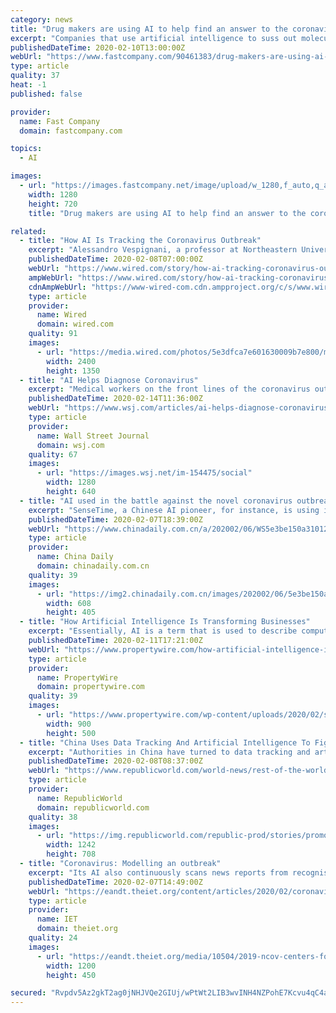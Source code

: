 ```yaml
---
category: news
title: "Drug makers are using AI to help find an answer to the coronavirus"
excerpt: "Companies that use artificial intelligence to suss out molecules for potential drugs are among those looking for an answer to the coronavirus. On Tuesday, Benevolent AI published a letter in The Lancet, explaining how it found a drug that could be repurposed to fight the coronavirus using artificial intelligence. The most promising choice is a ..."
publishedDateTime: 2020-02-10T13:00:00Z
webUrl: "https://www.fastcompany.com/90461383/drug-makers-are-using-ai-to-help-find-an-answer-to-the-coronavirus?partner=feedburner"
type: article
quality: 37
heat: -1
published: false

provider:
  name: Fast Company
  domain: fastcompany.com

topics:
  - AI

images:
  - url: "https://images.fastcompany.net/image/upload/w_1280,f_auto,q_auto,fl_lossy/wp-cms/uploads/2020/02/p-1-drug-makers-are-using-ai-to-help-find-an-answer-to-the-coronavirus-copy.jpg"
    width: 1280
    height: 720
    title: "Drug makers are using AI to help find an answer to the coronavirus"

related:
  - title: "How AI Is Tracking the Coronavirus Outbreak"
    excerpt: "Alessandro Vespignani, a professor at Northeastern University who specializes in modeling contagion in large populations, says it will be particularly challenging to identify new instances of the coronavirus from social media posts, even using the most advanced AI tools, because its characteristics still aren’t entirely clear. “It’s ..."
    publishedDateTime: 2020-02-08T07:00:00Z
    webUrl: "https://www.wired.com/story/how-ai-tracking-coronavirus-outbreak/"
    ampWebUrl: "https://www.wired.com/story/how-ai-tracking-coronavirus-outbreak/amp"
    cdnAmpWebUrl: "https://www-wired-com.cdn.ampproject.org/c/s/www.wired.com/story/how-ai-tracking-coronavirus-outbreak/amp"
    type: article
    provider:
      name: Wired
      domain: wired.com
    quality: 91
    images:
      - url: "https://media.wired.com/photos/5e3dfca7e601630009b7e800/master/pass/Tracking-the-coronavirus-with-AI_1153872548.jpg"
        width: 2400
        height: 1350
  - title: "AI Helps Diagnose Coronavirus"
    excerpt: "Medical workers on the front lines of the coronavirus outbreak are under pressure to quickly diagnose people who are infected. Experts say medical-imaging equipment embedded with artificial intelligence is starting to aid them in their work."
    publishedDateTime: 2020-02-14T11:36:00Z
    webUrl: "https://www.wsj.com/articles/ai-helps-diagnose-coronavirus-11581676202"
    type: article
    provider:
      name: Wall Street Journal
      domain: wsj.com
    quality: 67
    images:
      - url: "https://images.wsj.net/im-154475/social"
        width: 1280
        height: 640
  - title: "AI used in the battle against the novel coronavirus outbreak"
    excerpt: "SenseTime, a Chinese AI pioneer, for instance, is using its super computing power resources to assist professors with research on the novel coronavirus. After receiving a request for more super computing resources, SenseTime has allocated 20 GPU server nodes for free to help Luo Haibin, a professor at the school of pharmaceutical sciences of ..."
    publishedDateTime: 2020-02-07T18:39:00Z
    webUrl: "https://www.chinadaily.com.cn/a/202002/06/WS5e3be150a3101282172758bf.html"
    type: article
    provider:
      name: China Daily
      domain: chinadaily.com.cn
    quality: 39
    images:
      - url: "https://img2.chinadaily.com.cn/images/202002/06/5e3be150a310128206500b73.png"
        width: 608
        height: 405
  - title: "How Artificial Intelligence Is Transforming Businesses"
    excerpt: "Essentially, AI is a term that is used to describe computer software that simulates human-like/human intelligence processes ... Deep learning relies on artificial neural networks to learn from data. It can be used to help with various different functions, including fraud detection and self-driving cars. In self-driving cars, deep learning ..."
    publishedDateTime: 2020-02-11T17:21:00Z
    webUrl: "https://www.propertywire.com/how-artificial-intelligence-is-transforming-businesses"
    type: article
    provider:
      name: PropertyWire
      domain: propertywire.com
    quality: 39
    images:
      - url: "https://www.propertywire.com/wp-content/uploads/2020/02/shutterstock_1384554629.jpg"
        width: 900
        height: 500
  - title: "China Uses Data Tracking And Artificial Intelligence To Fight Coronavirus"
    excerpt: "Authorities in China have turned to data tracking and artificial intelligence to help combat the spread of the new virus. Robots also deployed in hospitals. In an effort to help contain the spread of the deadly coronavirus which has infected more than 30,000 people and killed more than 600 people on the mainland, Chinese authorities have turned ..."
    publishedDateTime: 2020-02-08T08:37:00Z
    webUrl: "https://www.republicworld.com/world-news/rest-of-the-world-news/china-uses-data-tracking-and-ai-to-combat-new-virus.html"
    type: article
    provider:
      name: RepublicWorld
      domain: republicworld.com
    quality: 38
    images:
      - url: "https://img.republicworld.com/republic-prod/stories/promolarge/xxhdpi/7s4xbfkmap9ztguf_1581145729.jpeg?tr=f-jpeg"
        width: 1242
        height: 708
  - title: "Coronavirus: Modelling an outbreak"
    excerpt: "Its AI also continuously scans news reports from recognised sources in 65 different languages, subjecting them to natural language processing and analysis that further inform its ML algorithms. This, the company says, not only allowed it to get ahead of the game in identifying the Wuhan outbreak but also meant that it was able to predict ..."
    publishedDateTime: 2020-02-07T14:49:00Z
    webUrl: "https://eandt.theiet.org/content/articles/2020/02/coronavirus-modelling-an-outbreak/"
    type: article
    provider:
      name: IET
      domain: theiet.org
    quality: 24
    images:
      - url: "https://eandt.theiet.org/media/10504/2019-ncov-centers-for-disease-control-and-prevention-cdc.jpg?anchor=center&mode=crop&width=1200&height=450&rnd=132252160040000000"
        width: 1200
        height: 450

secured: "Rvpdv5Az2gkT2ag0jNHJVQe2GIUj/wPtWt2LIB3wvINH4NZPohE7Kcvu4qC4aJW0hblizdJLhZ6v0K9eQwl+WqpoXVO9cveiXF1+Iyow8ey7Pgj1R9CsvFNlhlgM7EQPLWs9dItcKhGCbhm0m/Cdtg26z6jwRBcgy2toptL+SVdPHdkDYeQyCmzudoOfsjlQs6USQpNItaDEEMWZ57TpQJYVk2kB/YC5e/4bVjxdMA4J98qkQHm8G/4cOHyrW2T3YodGeBGzDD1MsnHbB0W32FO5SEEV2ngMisSpPV3B5S4K4AVQU5bQio+i/MzdmvfKYgoRBv6Z43Fd1dYv04Rq0A+rlILiAJ9K5tEgCzzhGtOdMfvq0O/c0hrK7xxz+Vdq3DKsWGR+rs9f/kNCuLxdJhlv6Vu8+5lFkk7Xyt5Z9tW8ysp9r3zTN8RfPVYupMp6eyzCUPOJWzLVwJ8iRnbjDItw27lEAwLRkl30dYBqOrw=;4izEXHtopP80w9tS5A+v/A=="
---
```


